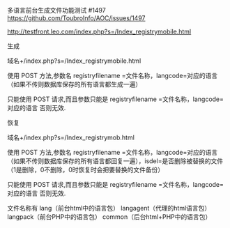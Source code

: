 多语言前台生成文件功能测试 #1497
https://github.com/ToubroInfo/AOC/issues/1497






http://testfront.leo.com/index.php?s=/Index_registrymobile.html

生成

域名+/index.php?s=/Index_registrymobile.html

使用 POST 方法,参数名 registryfilename =文件名称，langcode=对应的语言 （如果不传则数据库保存的所有语言都生成一遍）

只能使用 POST 请求,而且参数只能是 registryfilename =文件名称，langcode=对应的语言 否则无效.

恢复

域名+/index.php?s=/Index_registrymob.html

使用 POST 方法,参数名 registryfilename =文件名称，langcode=对应的语言 （如果不传则数据库保存的所有语言都回复一遍），isdel=是否删除被替换的文件（1是删除，0不删除，0时恢复时会把要替换的文件备份）

只能使用 POST 请求,而且参数只能是 registryfilename =文件名称，langcode=对应的语言 否则无效.

文件名称有
lang（前台html中的语言包）
langagent（代理的html语言包）
langpack（前台PHP中的语言包）
common（后台html+PHP中的语言包）
